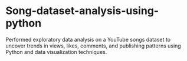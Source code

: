 # Song-dataset-analysis-using-python
Performed exploratory data analysis on a YouTube songs dataset to uncover trends in views, likes, comments, and publishing patterns using Python and data visualization techniques.
